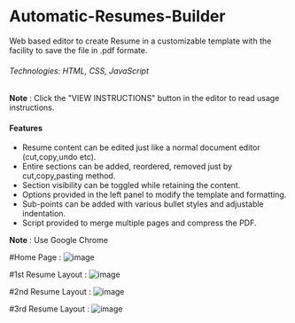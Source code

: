 # Automatic-Resumes-Builder
Web based editor to create Resume in a customizable template with the facility to save the file in .pdf formate.  


###### Technologies: HTML, CSS, JavaScript


**Note** : Click the "VIEW INSTRUCTIONS" button in the editor to read usage instructions.

#### Features
- Resume content can be edited just like a normal document editor (cut,copy,undo etc).
- Entire sections can be added, reordered, removed just by cut,copy,pasting method.
- Section visibility can be toggled while retaining the content.
- Options provided in the left panel to modify the template and formatting.
- Sub-points can be added with various bullet styles and adjustable indentation.
- Script provided to merge multiple pages and compress the PDF.

**Note** : Use Google Chrome

#Home Page :
![image](https://user-images.githubusercontent.com/71165326/195853989-e5add829-22b2-49f8-929b-d381f660ed68.png)

#1st Resume Layout :
![image](https://user-images.githubusercontent.com/71165326/195854201-156384e4-3134-464a-8154-2d6b691b7606.png)

#2nd Resume Layout :
![image](https://user-images.githubusercontent.com/71165326/195854266-efdb1aea-b643-493e-b63e-aebc0fbdc002.png)

#3rd Resume Layout :
![image](https://user-images.githubusercontent.com/71165326/195854309-a9810589-73b9-4c3b-aad6-e0c0c32f16f9.png)

